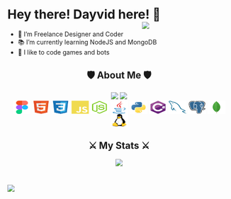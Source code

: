 #  Hey there! Dayvid here! 👋 <img align="right" src="https://avatars.githubusercontent.com/u/77745454?v=4" width="200" />


- 🎨 I’m Freelance Designer and Coder
- 📚 I’m currently learning NodeJS and MongoDB
- 🤖 I like to code games and bots


<h2 align="center"> 🛡️ About Me 🛡️ </h2>

 <div align="center">
  <img height="170em" src="https://github-readme-stats.vercel.app/api?username=Dayvid-san&show_icons=true&theme=tokyonight&include_all_commits=true&count_private=true"/>
  <img height="170em" src="https://github-readme-stats.vercel.app/api/top-langs/?username=Dayvid-san&layout=compact&langs_count=9&theme=tokyonight"/><br>
</div> 

<div align="center">
  <img align="center" alt="Figma" height="30" width="40" src="https://raw.githubusercontent.com/devicons/devicon/master/icons/figma/figma-original.svg">
  <img align="center" alt="HTML" height="30" width="40" src="https://raw.githubusercontent.com/devicons/devicon/master/icons/html5/html5-original.svg">
  <img align="center" alt="CSS" height="30" width="40" src="https://raw.githubusercontent.com/devicons/devicon/master/icons/css3/css3-original.svg">
 <img align="center" alt="Js" height="30" width="40" src="https://raw.githubusercontent.com/devicons/devicon/master/icons/javascript/javascript-plain.svg">
 <img align="center" alt="Js" height="30" width="40" src="https://raw.githubusercontent.com/devicons/devicon/master/icons/nodejs/nodejs-plain.svg">
 <img align="center" alt="Java" height="30" width="40" src="https://raw.githubusercontent.com/devicons/devicon/master/icons/java/java-original.svg">
  <img align="center" alt="Python" height="30" width="40" src="https://raw.githubusercontent.com/devicons/devicon/master/icons/python/python-original.svg">
 <img align="center" alt="Java" height="30" width="40" src="https://raw.githubusercontent.com/devicons/devicon/master/icons/csharp/csharp-original.svg">
 <img align="center" alt="Java" height="30" width="40" src="https://raw.githubusercontent.com/devicons/devicon/master/icons/mysql/mysql-original.svg">
 <img align="center" alt="Java" height="30" width="40" src="https://raw.githubusercontent.com/devicons/devicon/master/icons/postgresql/postgresql-original.svg">
 <img align="center" alt="Java" height="30" width="40" src="https://raw.githubusercontent.com/devicons/devicon/master/icons/mongodb/mongodb-original.svg">
 <img align="center" alt="Java" height="30" width="40" src="https://raw.githubusercontent.com/devicons/devicon/master/icons/linux/linux-original.svg">
</div>


<h2 align="center">⚔️ My Stats ⚔️</h2>
<p align="center">
<img src="https://github-readme-streak-stats.herokuapp.com/?user=Dayvid-san&theme=tokyonight">
</p>

#
<a href="https://www.linkedin.com/in/dayvid-santana-jr/"><img src="https://img.shields.io/badge/-LinkedIn-%230077B5?style=for-the-badge&logo=linkedin&logoColor=white" target="_blank"></a>

<!--
 <img src="https://visitor-badge.glitch.me/badge?page_id=Dayvid-San" alt="Dayvid-San"/>
-->
  

